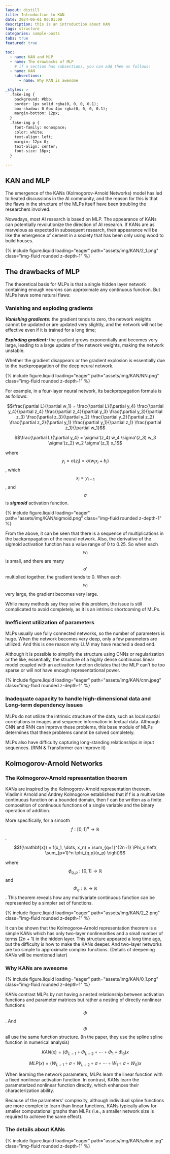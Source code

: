 ```yaml
---
layout: distill
title: Introduction to KAN
date: 2024-06-01 00:01:00
description: this is an introduction about KAN
tags: structure 
categories: sample-posts
tabs: true
featured: true

toc:
  - name: KAN and MLP
  - name: The drawbacks of MLP  
    # if a section has subsections, you can add them as follows:
  - name: KAN
    subsections:
      - name: Why KAN is awesome

_styles: >
  .fake-img {
    background: #bbb;
    border: 1px solid rgba(0, 0, 0, 0.1);
    box-shadow: 0 0px 4px rgba(0, 0, 0, 0.1);
    margin-bottom: 12px;
  }
  .fake-img p {
    font-family: monospace;
    color: white;
    text-align: left;
    margin: 12px 0;
    text-align: center;
    font-size: 16px;
  }

---
```


## KAN and MLP

The emergence of the KANs (Kolmogorov-Arnold Networks) model has led to heated discussions in the AI community, and the reason for this is that the flaws in the structure of the MLPs itself have been troubling the researchers involved. 

Nowadays, most AI research is based on MLP. The appearance of KANs can potentially revolutionize the direction of AI research. If KANs are as marvelous as expected in subsequent research, their appearance will be like the emergence of cement in a society that has been only using wood to build houses.


<div class="row mt-3">
    <div class="col-sm mt-3 mt-md-0">
        {% include figure.liquid loading="eager" path="assets/img/KAN/2_1.png" class="img-fluid rounded z-depth-1" %}
    </div>
</div>

## The drawbacks of MLP

The theoretical basis for MLPs is that a single hidden layer network containing enough neurons can approximate any continuous function. But MLPs have some natural flaws:

### Vanishing and exploding gradients

***Vanishing gradients:*** the gradient tends to zero, the network weights cannot be updated or are updated very slightly, and the network will not be effective even if it is trained for a long time;

***Exploding gradient:*** the gradient grows exponentially and becomes very large, leading to a large update of the network weights, making the network unstable.

Whether the gradient disappears or the gradient explosion is essentially due to the backpropagation of the deep neural network.

<div class="row mt-3">
    <div class="col-sm mt-3 mt-md-0">
        {% include figure.liquid loading="eager" path="assets/img/KAN/NN.png" class="img-fluid rounded z-depth-1" %}
    </div>
</div>

For example, in a four-layer neural network, its backpropagation formula is as follows:

$$\frac{\partial L}{\partial w_1} = \frac{\partial L}{\partial y_4} \frac{\partial y_4}{\partial z_4} \frac{\partial z_4}{\partial y_3} \frac{\partial y_3}{\partial z_3} \frac{\partial z_3}{\partial y_2} \frac{\partial y_2}{\partial z_2} \frac{\partial z_2}{\partial y_1} \frac{\partial y_1}{\partial z_1} \frac{\partial z_1}{\partial w_1}$$

$$\frac{\partial L}{\partial y_4} = \sigma'(z_4) w_4 \sigma'(z_3) w_3 \sigma'(z_2) w_2 \sigma'(z_1) x_1$$

where $$y_i = \sigma(z_i) = \sigma(w_i x_i + b_i)$$, which $$x_i = y_{i-1}$$, and $$\sigma$$ is ***sigmoid*** activation function.

<div class="row mt-3">
    <div class="col-sm mt-3 mt-md-0">
        {% include figure.liquid loading="eager" path="assets/img/KAN/sigmoid.png" class="img-fluid rounded z-depth-1" %}
    </div>
</div>

From the above, it can be seen that there is a sequence of multiplications in the backpropagation of the neural network. Also, the derivative of the sigmoid activation function has a value range of 0 to 0.25. So when each $$w_i$$ is small, and there are many $$\sigma'$$ multiplied together, the gradient tends to 0. When each $$w_i$$ very large, the gradient becomes very large.

While many methods say they solve this problem, the issue is still complicated to avoid completely, as it is an intrinsic shortcoming of MLPs.

### Inefficient utilization of parameters

MLPs usually use fully connected networks, so the number of parameters is huge. When the network becomes very deep, only a few parameters are utilized. And this is one reason why LLM may have reached a dead end.

Although it is possible to simplify the structure using CNNs or regularization or the like, essentially, the structure of a highly dense continuous linear model coupled with an activation function dictates that the MLP can't be too sparse or will not have enough representational power.

<div class="row mt-3">
    <div class="col-sm mt-3 mt-md-0">
        {% include figure.liquid loading="eager" path="assets/img/KAN/cnn.jpeg" class="img-fluid rounded z-depth-1" %}
    </div>
</div>

### Inadequate capacity to handle high-dimensional data and Long-term dependency issues

MLPs do not utilize the intrinsic structure of the data, such as local spatial correlations in images and sequence information in textual data. Although CNN and RNN can improve these problems, this base module of MLPs determines that these problems cannot be solved completely.

MLPs also have difficulty capturing long-standing relationships in input sequences. (RNN & Transformer can improve it)

## Kolmogorov-Arnold Networks

### The Kolmogorov-Arnold representation theorem

KANs are inspired by the Kolmogorov-Arnold representation theorem. Vladimir Arnold and Andrey Kolmogorov established that if f is a multivariate continuous function
on a bounded domain, then f can be written as a finite composition of continuous functions of a single variable and the binary operation of addition. 

More specifically, for a smooth $$f : [0, 1]^n \rightarrow \mathbb{R}$$,

$$f(\mathbf{x}) = f(x_1, \dots, x_n) = \sum_{q=1}^{2n+1} \Phi_q \left( \sum_{p=1}^n \phi_{q,p}(x_p) \right)$$

where $$\phi_{q,p} : [0,1] \rightarrow \mathbb{R}$$ and $$\Phi_q : \mathbb{R} \rightarrow \mathbb{R}$$. This theorem reveals how any multivariate continuous function can be represented by a simpler set of functions.

<div class="row mt-3">
    <div class="col-sm mt-3 mt-md-0">
        {% include figure.liquid loading="eager" path="assets/img/KAN/2_2.png" class="img-fluid rounded z-depth-1" %}
    </div>
</div>

It can be shown that the Kolmogorov-Arnold representation theorem is a simple KANs which has only two-layer nonlinearities and a small number of terms (2n + 1) in the hidden layer. This structure appeared a long time ago, but the difficulty is how to make the KANs deeper. And two-layer networks are too simple to approximate complex functions. (Details of deepening KANs will be mentioned later)

### Why KANs are awesome

<div class="row mt-3">
    <div class="col-sm mt-3 mt-md-0">
        {% include figure.liquid loading="eager" path="assets/img/KAN/0_1.png" class="img-fluid rounded z-depth-1" %}
    </div>
</div>

KANs contrast MLPs by not having a nested relationship between activation functions and parameter matrices but rather a nesting of directly nonlinear functions $$\Phi$$. And $$\Phi$$ all use the same function structure. (In the paper, they use the spline spline function in numerical analysis)

$$KAN(x) = (\Phi_{L-1} \circ \Phi_{L-2} \circ \cdots \circ \Phi_1 \circ \Phi_0)x$$

$$MLP(x) = (W_{L-1} \circ \sigma \circ W_{L-2} \circ \sigma \circ \cdots \circ W_1 \circ \sigma \circ W_0)x$$


When learning the network parameters, MLPs learn the linear function with a fixed nonlinear activation function. In contrast, KANs learn the parameterized nonlinear function directly, which enhances their characterization ability.

Because of the parameters' complexity, although individual spline functions are more complex to learn than linear functions, KANs typically allow for smaller computational graphs than MLPs (i.e., a smaller network size is required to achieve the same effect).

### The details about KANs
<div class="row mt-3">
    <div class="col-sm mt-3 mt-md-0">
        {% include figure.liquid loading="eager" path="assets/img/KAN/spline.jpg" class="img-fluid rounded z-depth-1" %}
    </div>
</div>



